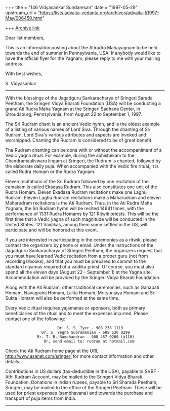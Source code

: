 +++
title = "146 Vidyasankar Sundaresan"
date = "1997-05-29"
upstream_url = "https://lists.advaita-vedanta.org/archives/advaita-l/1997-May/006450.html"

+++
[Archive link](https://lists.advaita-vedanta.org/archives/advaita-l/1997-May/006450.html)

Dear list members,

This is an information posting about the Atirudra Mahayagnam to be held
towards the end of summer in Pennsylvania, USA. If anybody would like to
have the official flyer for the Yagnam, please reply to me with your
mailing address.

With best wishes,

S. Vidyasankar

---------------------------------------------------------------

With the blessings of the Jagadguru Sankaracharya of Sringeri Sarada
Peetham, the Sringeri Vidya Bharati Foundation (USA) will be conducting a
grand Ati Rudra Maha Yagnam at the Sringeri Sadhana Center, in
Stroudsburg, Pennsylvania, from August 22 to September 1, 1997.

The Sri Rudram chant is an ancient Vedic hymn, and is the oldest example
of a listing of various names of Lord Siva. Through the chanting of Sri
Rudram, Lord Siva's various attributes and aspects are invoked and
worshipped. Chanting the Rudram is considered to be of great benefit.

The Rudram chanting can be done with or without the accompaniment of a
Vedic yagna ritual. For example, during the abhishekam to the
Chandramauliswara lingam at Sringeri, the Rudram is chanted, followed by
the elaborate daily puja. When accompanied with the Vedic fire ritual, it
is called Rudra Homam or the Rudra Yagnam.

Eleven recitations of the Sri Rudram followed by one recitation of the
camakam is called Ekadasa Rudram. This also constitutes one unit of the
Rudra Homam. Eleven Ekadasa Rudram recitations make one Laghu Rudram.
Eleven Laghu Rudram recitations make a Maharudram and eleven Maharudram
recitations is the Ati Rudram. Thus, in the Ati Rudra Maha Yagnam, the Sri
Rudram hymn will be recited 14641 times, with the performance of 1331
Rudra Homams by 121 Ritwik priests. This will be the first time that a
Vedic yagna of such magnitude will be conducted in the United States. 121
Vaidikas, among them some settled in the US, will participate and will be
honored at this event.

If you are interested in participating in the ceremonies as a ritwik,
please contact the organizers by phone or email. Under the instructions of
the Jagadguru Sankaracharya of Sringeri Peetham, the organizers request
that you must have learned Vedic recitation from a proper guru (not from
recordings/books), and that you must be prepared to commit to the standard
niyamas required of a vaidika priest. Of course, you must also spend all
the eleven days (August 22 - September 1) at the Yagna site. Accommodation
will be provided by the Sringeri Vidya Bharati Foundation.

Along with the Ati Rudram, other traditional ceremonies, such as Ganapati
Homam, Navagraha Homam, Lalita Homam, Mrityunjaya Homam and Sri Sukta
Homam will also be performed at the same time.

Every Vedic ritual requires yajamanas or sponsors, both as primary
beneficiaries of the ritual and to meet the expenses incurred. Please
contact one of the following:

                           Dr. S. S. Iyer - 908 238 1119
                    Dr. S. Yegna Subramanian - 609 530 0299
                  Mr. T. R. Ramchandran - 908 457 0200 (x110)
                     Or, send email to: rudram at hotmail.com

Check the Ati Rudram home page at the URL <http://www.asanet.com/sringeri>
for more contact information and other details.

Contributions in US dollars (tax-deductible in the USA), payable to SVBF -
Athi Rudram Account, may be mailed to the Sringeri Vidya Bharati
Foundation. Donations in Indian rupees, payable to Sri Sharada Peetham,
Sringeri, may be mailed to the office of the Sringeri Peetham. These will
be used for priest expenses (sambhavana) and towards the purchase and
transport of puja items from India.

-------------------------------------------------------------------------

